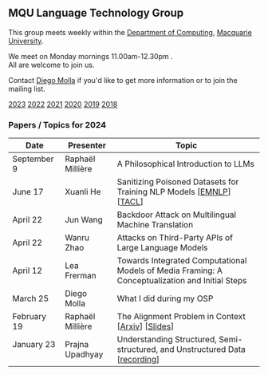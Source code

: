 
## MQU Language Technology Group


This group meets weekly within the
[Department of Computing](http://comp.mq.edu.au), [Macquarie University](https://www.mq.edu.au/).

We meet on Monday mornings 11.00am-12.30pm
.  
All are welcome to join us.

Contact [Diego Molla](http://web.science.mq.edu.au/~diego/) if you'd like to get more information or to join the mailing list. 

[2023](/2023/README.md) [2022](/2022/README.md) [2021](/2021/README.md) [2020](/2020/README.md) [2019](/2019/README.md) [2018](/2018/README.md)

### Papers / Topics for 2024

Date | Presenter | Topic
----- | --------- | -----
September 9 &nbsp;&nbsp; | Raphaël Millière | A Philosophical Introduction to LLMs
June 17 &nbsp;&nbsp; | Xuanli He | Sanitizing Poisoned Datasets for Training NLP Models [[EMNLP](https://aclanthology.org/2023.emnlp-main.60/)] [[TACL](https://arxiv.org/abs/2405.11575)]
April 22 &nbsp;&nbsp; | Jun Wang | Backdoor Attack on Multilingual Machine Translation
April 22 &nbsp;&nbsp; | Wanru Zhao | Attacks on Third-Party APIs of Large Language Models
April 12 &nbsp;&nbsp; | Lea Frerman | Towards Integrated Computational Models of Media Framing: A Conceptualization and Initial Steps
March 25 &nbsp;&nbsp; | Diego Molla | What I did during my OSP
February 19 &nbsp;&nbsp; | Raphaël Millière | The Alignment Problem in Context [[Arxiv](https://arxiv.org/abs/2311.02147)] [[Slides](/ltg/presentations/2024-02-19%20Alignment%20Problem%20in%20Context.pptx)]
January 23 &nbsp;&nbsp; | Prajna Upadhyay | Understanding Structured, Semi-structured, and Unstructured Data [[recording](https://macquarie.zoom.us/rec/share/zb1roCW1m7iGzURS7DnsGXixIcdze0a_l-LYwnjavqkD_saMc3kSFTTghKGtI_Lq.3wrHfYqtAFzQVTKJ)]

